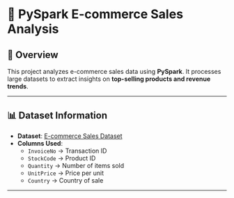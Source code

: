# 🎯 PySpark E-commerce Sales Analysis

## 📌 Overview
This project analyzes e-commerce sales data using **PySpark**. It processes large datasets to extract insights on **top-selling products and revenue trends**.


---

## 📊 Dataset Information
- **Dataset**: [E-commerce Sales Dataset](https://www.kaggle.com/datasets/carrie1/ecommerce-data)
- **Columns Used**:
  - `InvoiceNo` → Transaction ID  
  - `StockCode` → Product ID  
  - `Quantity` → Number of items sold  
  - `UnitPrice` → Price per unit  
  - `Country` → Country of sale  

---


